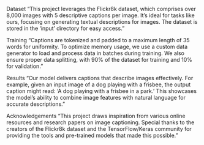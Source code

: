 Dataset
“This project leverages the Flickr8k dataset, which comprises over 8,000 images with 5 descriptive captions per image. It’s ideal for tasks like ours, focusing on generating textual descriptions for images. The dataset is stored in the ‘input’ directory for easy access.”

Training
“Captions are tokenized and padded to a maximum length of 35 words for uniformity. To optimize memory usage, we use a custom data generator to load and process data in batches during training. We also ensure proper data splitting, with 90% of the dataset for training and 10% for validation.”

Results
“Our model delivers captions that describe images effectively. For example, given an input image of a dog playing with a frisbee, the output caption might read: ‘A dog playing with a frisbee in a park.’ This showcases the model’s ability to combine image features with natural language for accurate descriptions.”

Acknowledgements
“This project draws inspiration from various online resources and research papers on image captioning. Special thanks to the creators of the Flickr8k dataset and the TensorFlow/Keras community for providing the tools and pre-trained models that made this possible.”
